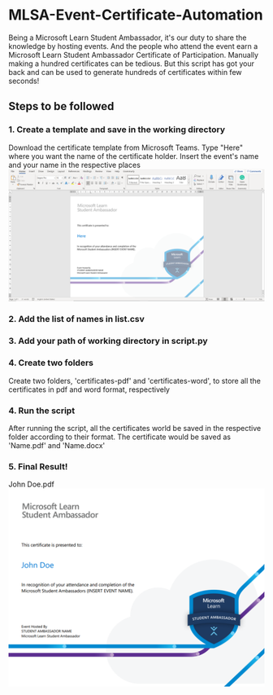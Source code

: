 # MLSA-Event-Certificate-Automation
Being a Microsoft Learn Student Ambassador, it's our duty to share the knowledge by hosting events. And the people who attend the event earn a Microsoft Learn Student Ambassador Certificate of Participation. Manually making a hundred certificates can be tedious. 
But this script has got your back and can be used to generate hundreds of certificates within few seconds!

## Steps to be followed

### 1. Create a template and save in the working directory
Download the certificate template from Microsoft Teams. Type "Here" where you want the name of the certificate holder. Insert the event's name and your name in the respective places
<img src="https://github.com/chiragjagad/MLSA-Event-Certificate-Automation/blob/master/readme/template.png">
### 2. Add the list of names in list.csv
### 3. Add your path of working directory in script.py
### 4. Create two folders
Create two folders, 'certificates-pdf' and 'certificates-word', to store all the certificates in pdf and word format, respectively
### 4. Run the script
After running the script, all the certificates world be saved in the respective folder according to their format. The certificate would be saved as 'Name.pdf' and 'Name.docx'
### 5. Final Result!
John Doe.pdf
<img src="https://github.com/chiragjagad/MLSA-Event-Certificate-Automation/blob/master/readme/certificate.png">

